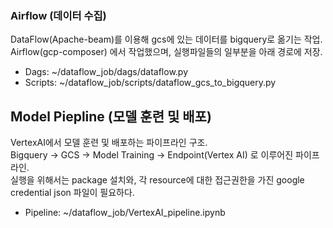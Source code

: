 ### Airflow (데이터 수집)

DataFlow(Apache-beam)를 이용해 gcs에 있는 데이터를 bigquery로 옮기는 작업.  
Airflow(gcp-composer) 에서 작업했으며, 실행파일들의 일부분을 아래 경로에 저장.
- Dags: ~/dataflow_job/dags/dataflow.py
- Scripts: ~/dataflow_job/scripts/dataflow_gcs_to_bigquery.py

## Model Piepline (모델 훈련 및 배포)

VertexAI에서 모델 훈련 및 배포하는 파이프라인 구조.  
Bigquery -> GCS -> Model Training -> Endpoint(Vertex AI) 로 이루어진 파이프라인.  
실행을 위해서는 package 설치와, 각 resource에 대한 접근권한을 가진 google credential json 파일이 필요하다. 

- Pipeline: ~/dataflow_job/VertexAI_pipeline.ipynb


